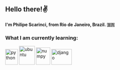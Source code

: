 ## Hello there!✌️ 
#### I'm Philipe Scarinci, from Rio de Janeiro, Brazil. 🇧🇷


### What I am currently learning:
<div style="display: inline_block;">
	<img alt="python" width=40 height=50 src=https://s3.dualstack.us-east-2.amazonaws.com/pythondotorg-assets/media/files/python-logo-only.svg>
	<img alt="ubuntu" width=50 height=60 src=https://upload.wikimedia.org/wikipedia/commons/9/9e/UbuntuCoF.svg>
	<img alt="numpy"  width=45 height=55  src=https://www.svgrepo.com/show/354127/numpy.svg>
	<img alt="django" width=65 height=50 src=https://static.djangoproject.com/img/logos/django-logo-negative.svg><br/>
</div>
